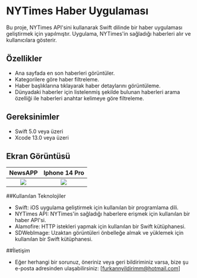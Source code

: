 # NYTimes Haber Uygulaması

Bu proje, NYTimes API'sini kullanarak Swift dilinde bir haber uygulaması geliştirmek için yapılmıştır. Uygulama, NYTimes'in sağladığı haberleri alır ve kullanıcılara gösterir.

## Özellikler

- Ana sayfada en son haberleri görüntüler.
- Kategorilere göre haber filtreleme.
- Haber başlıklarına tıklayarak haber detaylarını görüntüleme.
- Dünyadaki haberler için listelenmiş şekilde bulunan haberleri arama özelliği ile haberleri anahtar kelimeye göre filtreleme.

## Gereksinimler

- Swift 5.0 veya üzeri
- Xcode 13.0 veya üzeri

## Ekran Görüntüsü

NewsAPP            | Iphone 14 Pro
:-------------------------:|:-------------------------:
![](https://github.com/furkannyildirimm/FurkanYildirim_HW2/blob/main/GIF/1.gif)  |  ![](https://github.com/furkannyildirimm/FurkanYildirim_HW2/blob/main/GIF/2.gif)

##Kullanılan Teknolojiler

- Swift: iOS uygulama geliştirmek için kullanılan bir programlama dili.
- NYTimes API: NYTimes'in sağladığı haberlere erişmek için kullanılan bir haber API'si.
- Alamofire: HTTP istekleri yapmak için kullanılan bir Swift kütüphanesi.
- SDWebImage: Uzaktan görüntüleri önbelleğe almak ve yüklemek için kullanılan bir Swift kütüphanesi.

##İletişim
- Eğer herhangi bir sorunuz, öneriniz veya geri bildiriminiz varsa, bize şu e-posta adresinden ulaşabilirsiniz: [furkannyildirimm@hotmail.com]

